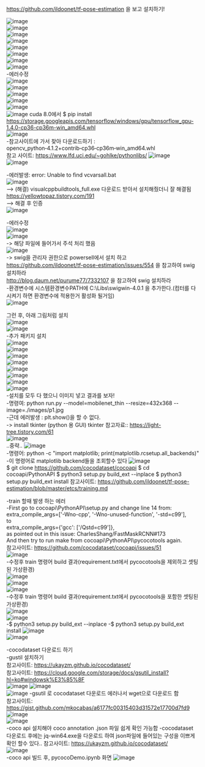 https://github.com/ildoonet/tf-pose-estimation 을 보고 설치하기!  

![image](https://user-images.githubusercontent.com/56099627/75567025-23c51680-5a94-11ea-9a4e-1cc584f74771.png)  
![image](https://user-images.githubusercontent.com/56099627/75567086-49eab680-5a94-11ea-97cf-1dcc5376972b.png)  
![image](https://user-images.githubusercontent.com/56099627/75567157-65ee5800-5a94-11ea-94ac-cc57c07c2841.png)  
![image](https://user-images.githubusercontent.com/56099627/75567217-7b638200-5a94-11ea-94a4-0200627c0c02.png)  
![image](https://user-images.githubusercontent.com/56099627/75567267-93d39c80-5a94-11ea-93c6-393f70965aca.png)  
![image](https://user-images.githubusercontent.com/56099627/75567325-b1086b00-5a94-11ea-8358-78f8a8a34bd2.png)  
![image](https://user-images.githubusercontent.com/56099627/75567385-caa9b280-5a94-11ea-98c4-d7418abe2a5f.png)  
![image](https://user-images.githubusercontent.com/56099627/75567449-e614bd80-5a94-11ea-8e55-256baa5d6e93.png)  
-에러수정    
![image](https://user-images.githubusercontent.com/56099627/75607031-50316f00-5b36-11ea-9a28-455bfb0936b4.png)  
![image](https://user-images.githubusercontent.com/56099627/75607046-78b96900-5b36-11ea-9a65-e23e125b26a0.png)  
![image](https://user-images.githubusercontent.com/56099627/75607065-a7374400-5b36-11ea-8cb2-d48554189aca.png)  
![image](https://user-images.githubusercontent.com/56099627/75607083-c59d3f80-5b36-11ea-8329-e1fc145c1dbe.png)  
![image](https://user-images.githubusercontent.com/56099627/75607096-dbab0000-5b36-11ea-90b5-0908eeed7015.png)  
![image](https://user-images.githubusercontent.com/56099627/75607113-19a82400-5b37-11ea-8ce9-32cf776334f4.png) 
cuda 8.0에서 
$ pip install https://storage.googleapis.com/tensorflow/windows/gpu/tensorflow_gpu-1.4.0-cp36-cp36m-win_amd64.whl  
![image](https://user-images.githubusercontent.com/56099627/75607130-3f352d80-5b37-11ea-83c3-f76a69b3bb74.png)  
-참고사이트에 가서 찾아 다운로드하기 : opencv_python‑4.1.2+contrib‑cp36‑cp36m‑win_amd64.whl  
참고 사이트: https://www.lfd.uci.edu/~gohlke/pythonlibs/
![image](https://user-images.githubusercontent.com/56099627/75607138-5411c100-5b37-11ea-86ff-db8d69738560.png)  
![image](https://user-images.githubusercontent.com/56099627/75607150-6db30880-5b37-11ea-9be6-e097fc0da948.png)  

-에러발생: error: Unable to find vcvarsall.bat  
![image](https://user-images.githubusercontent.com/56099627/84219213-f5cb8580-ab0a-11ea-9d6f-fef146b280b0.png)  
--> (해결) visualcppbuildtools_full.exe 다운로드 받아서 설치해줬더니 잘 해결됨  
https://yellowtopaz.tistory.com/191  
--> 해결 후 인증  
![image](https://user-images.githubusercontent.com/56099627/84219520-b0f41e80-ab0b-11ea-8e10-634d25f202be.png)  

-에러수정  
![image](https://user-images.githubusercontent.com/56099627/75608132-29783600-5b40-11ea-8943-09a8eb2621cd.png)  
![image](https://user-images.githubusercontent.com/56099627/75610291-58e46e00-5b53-11ea-875f-01ddea8dd2fd.png)  
-> 해당 파일에 들어가서 주석 처리 했음  
![image](https://user-images.githubusercontent.com/56099627/75610306-79acc380-5b53-11ea-87ed-9106088d07c7.png)  
-> swig을 관리자 권한으로 powersell에서 설치 하고  
https://github.com/ildoonet/tf-pose-estimation/issues/554 을 참고하여 swig 설치하라  
http://blog.daum.net/purume77/7332107  을 참고하여 swig 설치하라  
-환경변수에 시스템환경변수PATH에 C:\Libs\swigwin-4.0.1 을 추가한다.(컴터를 다시켜기 하면 환경변수에 적용한거 활성화 될거임)  
![image](https://user-images.githubusercontent.com/56099627/84231624-81eca580-ab29-11ea-88d1-c6da442cc382.png)  

그런 후, 아래 그림처럼 설치  
![image](https://user-images.githubusercontent.com/56099627/75610596-fd67af80-5b55-11ea-9076-3028e6b0db1d.png)  
![image](https://user-images.githubusercontent.com/56099627/75610622-2a1bc700-5b56-11ea-81da-8603e3cdc108.png)  
-추가 패키지 설치  
![image](https://user-images.githubusercontent.com/56099627/75611486-43c10c80-5b5e-11ea-9bc4-46846234b43f.png)  
![image](https://user-images.githubusercontent.com/56099627/75611520-7bc84f80-5b5e-11ea-8d27-64ce54c8c2e2.png)  
![image](https://user-images.githubusercontent.com/56099627/75611535-a4e8e000-5b5e-11ea-8f52-b2fa5f1392c9.png)  
![image](https://user-images.githubusercontent.com/56099627/75611540-c1851800-5b5e-11ea-89cd-d8f71ba348da.png)  
![image](https://user-images.githubusercontent.com/56099627/75611548-de215000-5b5e-11ea-9c78-1ea3e5accd28.png)  
![image](https://user-images.githubusercontent.com/56099627/75611570-00b36900-5b5f-11ea-9572-d659011e082e.png)  
![image](https://user-images.githubusercontent.com/56099627/75611586-22aceb80-5b5f-11ea-809d-4a4cd90d8fc1.png)  
![image](https://user-images.githubusercontent.com/56099627/75611600-3b1d0600-5b5f-11ea-8ce5-147aed98ffc5.png)  
-설치를 모두 다 했으니 이미지 넣고 결과를 보자!  
-명령여: python run.py --model=mobilenet_thin --resize=432x368 --image=./images/p1.jpg  
-근데 에러발생 : plt.show()을 할 수 없다.  
  -> install tkinter (python 용 GUI)
tkinter 참고자료:: https://light-tree.tistory.com/61  
![image](https://user-images.githubusercontent.com/56099627/75611844-80423780-5b61-11ea-9f6e-3b853a42f9fa.png)  
..중략..
![image](https://user-images.githubusercontent.com/56099627/75611861-9ea83300-5b61-11ea-9c1e-6460f40c8034.png)  
-명령어: python -c "import matplotlib; print(matplotlib.rcsetup.all_backends)"
-이 명령어로 matplotlib backend들을 조회할수 있다
![image](https://user-images.githubusercontent.com/56099627/75612159-59d1cb80-5b64-11ea-9d90-c83d1ff0e5ba.png)  
$ git clone https://github.com/cocodataset/cocoapi
$ cd cocoapi/PythonAPI
$ python3 setup.py build_ext --inplace
$ python3 setup.py build_ext install
참고사이트: https://github.com/ildoonet/tf-pose-estimation/blob/master/etcs/training.md
  
-train 할때 발생 하는 에러  
-First go to cocoapi\PythonAPI\setup.py and change line 14 from:  
extra_compile_args=['-Wno-cpp', '-Wno-unused-function', '-std=c99'],  
to  
extra_compile_args={'gcc': ['/Qstd=c99']},  
as pointed out in this issue: CharlesShang/FastMaskRCNN#173  
And then try to run make from cocoapi\PythonAPI\pycocotools again.  
참고사이트: https://github.com/cocodataset/cocoapi/issues/51  
![image](https://user-images.githubusercontent.com/56099627/75663702-9ca2b900-5cb4-11ea-9121-3343dea4f870.png)  
-수정후 train 명령어 build 결과(requirement.txt에서 pycocotools을 제외하고 셋팅된 가상환경)  
![image](https://user-images.githubusercontent.com/56099627/75663880-eb505300-5cb4-11ea-80a6-6326b78e7efc.png)  
![image](https://user-images.githubusercontent.com/56099627/75663977-16d33d80-5cb5-11ea-8fcd-de7460273659.png)  
![image](https://user-images.githubusercontent.com/56099627/75664156-59951580-5cb5-11ea-9b07-c279418d3eed.png)  
-수정후 train 명령어 build 결과(requirement.txt에서 pycocotools을 포함한 셋팅된 가상환경)  
![image](https://user-images.githubusercontent.com/56099627/75664381-bc86ac80-5cb5-11ea-97d1-d900b42b9b52.png)  
![image](https://user-images.githubusercontent.com/56099627/75664595-0b344680-5cb6-11ea-9f97-02debaf91cd3.png)  
-$ python3 setup.py build_ext --inplace
-$ python3 setup.py build_ext install
![image](https://user-images.githubusercontent.com/56099627/75665214-2a7fa380-5cb7-11ea-8139-acb3dfc6f1fd.png)  
![image](https://user-images.githubusercontent.com/56099627/75665256-3f5c3700-5cb7-11ea-9c72-501b0f3f33c4.png)  

-cocodataset 다운로드 하기  
-gustil 설치하기  
참고사이트: https://ukayzm.github.io/cocodataset/  
참고사이트: https://cloud.google.com/storage/docs/gsutil_install?hl=ko#windowsk%E3%85%8F  
![image](https://user-images.githubusercontent.com/56099627/75673703-e72d3100-5cc6-11ea-9d3c-54a9a9f972b4.png) 
![image](https://user-images.githubusercontent.com/56099627/75673872-4ab75e80-5cc7-11ea-9de8-5b7332b13722.png)  
![image](https://user-images.githubusercontent.com/56099627/75673955-79cdd000-5cc7-11ea-86a7-e650cdd2130b.png)
-gsutil 로 cocodataset 다운로드 에러나서 wget으로 다운로드 함  
참고사이트: https://gist.github.com/mkocabas/a6177fc00315403d31572e17700d7fd9  
![image](https://user-images.githubusercontent.com/56099627/75675063-b7335d00-5cc9-11ea-8471-9045cffdc54c.png)  
![image](https://user-images.githubusercontent.com/56099627/75675116-d631ef00-5cc9-11ea-8735-238d5f4825a7.png)  
-coco api 설치해야 coco annotation .json 파일 쉽게 확인 가능함
-cocodataset 다운로드 후에는 jq-win64.exe을 다운로드 하여 json파일에 들어있는 구성을 이쁘게 확인 할수 있다..
참고사이트: https://ukayzm.github.io/cocodataset/  
![image](https://user-images.githubusercontent.com/56099627/75784557-b53ecc00-5da5-11ea-9603-840d1eabbb9c.png)  
-coco api 빌드 후, pycocoDemo.ipynb 화면
![image](https://user-images.githubusercontent.com/56099627/75785107-90972400-5da6-11ea-8b9c-5521ca20cda6.png)  
